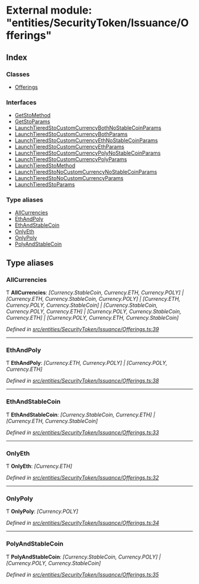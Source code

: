 # External module: "entities/SecurityToken/Issuance/Offerings"

## Index

### Classes

- [Offerings](../classes/_entities_securitytoken_issuance_offerings_.offerings.md)

### Interfaces

- [GetStoMethod](../interfaces/_entities_securitytoken_issuance_offerings_.getstomethod.md)
- [GetStoParams](../interfaces/_entities_securitytoken_issuance_offerings_.getstoparams.md)
- [LaunchTieredStoCustomCurrencyBothNoStableCoinParams](../interfaces/_entities_securitytoken_issuance_offerings_.launchtieredstocustomcurrencybothnostablecoinparams.md)
- [LaunchTieredStoCustomCurrencyBothParams](../interfaces/_entities_securitytoken_issuance_offerings_.launchtieredstocustomcurrencybothparams.md)
- [LaunchTieredStoCustomCurrencyEthNoStableCoinParams](../interfaces/_entities_securitytoken_issuance_offerings_.launchtieredstocustomcurrencyethnostablecoinparams.md)
- [LaunchTieredStoCustomCurrencyEthParams](../interfaces/_entities_securitytoken_issuance_offerings_.launchtieredstocustomcurrencyethparams.md)
- [LaunchTieredStoCustomCurrencyPolyNoStableCoinParams](../interfaces/_entities_securitytoken_issuance_offerings_.launchtieredstocustomcurrencypolynostablecoinparams.md)
- [LaunchTieredStoCustomCurrencyPolyParams](../interfaces/_entities_securitytoken_issuance_offerings_.launchtieredstocustomcurrencypolyparams.md)
- [LaunchTieredStoMethod](../interfaces/_entities_securitytoken_issuance_offerings_.launchtieredstomethod.md)
- [LaunchTieredStoNoCustomCurrencyNoStableCoinParams](../interfaces/_entities_securitytoken_issuance_offerings_.launchtieredstonocustomcurrencynostablecoinparams.md)
- [LaunchTieredStoNoCustomCurrencyParams](../interfaces/_entities_securitytoken_issuance_offerings_.launchtieredstonocustomcurrencyparams.md)
- [LaunchTieredStoParams](../interfaces/_entities_securitytoken_issuance_offerings_.launchtieredstoparams.md)

### Type aliases

- [AllCurrencies](_entities_securitytoken_issuance_offerings_.md#allcurrencies)
- [EthAndPoly](_entities_securitytoken_issuance_offerings_.md#ethandpoly)
- [EthAndStableCoin](_entities_securitytoken_issuance_offerings_.md#ethandstablecoin)
- [OnlyEth](_entities_securitytoken_issuance_offerings_.md#onlyeth)
- [OnlyPoly](_entities_securitytoken_issuance_offerings_.md#onlypoly)
- [PolyAndStableCoin](_entities_securitytoken_issuance_offerings_.md#polyandstablecoin)

## Type aliases

### AllCurrencies

Ƭ **AllCurrencies**: _[Currency.StableCoin, Currency.ETH, Currency.POLY] | [Currency.ETH, Currency.StableCoin, Currency.POLY] | [Currency.ETH, Currency.POLY, Currency.StableCoin] | [Currency.StableCoin, Currency.POLY, Currency.ETH] | [Currency.POLY, Currency.StableCoin, Currency.ETH] | [Currency.POLY, Currency.ETH, Currency.StableCoin]_

_Defined in [src/entities/SecurityToken/Issuance/Offerings.ts:39](https://github.com/PolymathNetwork/polymath-sdk/blob/a1cd5e3/src/entities/SecurityToken/Issuance/Offerings.ts#L39)_

---

### EthAndPoly

Ƭ **EthAndPoly**: _[Currency.ETH, Currency.POLY] | [Currency.POLY, Currency.ETH]_

_Defined in [src/entities/SecurityToken/Issuance/Offerings.ts:38](https://github.com/PolymathNetwork/polymath-sdk/blob/a1cd5e3/src/entities/SecurityToken/Issuance/Offerings.ts#L38)_

---

### EthAndStableCoin

Ƭ **EthAndStableCoin**: _[Currency.StableCoin, Currency.ETH] | [Currency.ETH, Currency.StableCoin]_

_Defined in [src/entities/SecurityToken/Issuance/Offerings.ts:33](https://github.com/PolymathNetwork/polymath-sdk/blob/a1cd5e3/src/entities/SecurityToken/Issuance/Offerings.ts#L33)_

---

### OnlyEth

Ƭ **OnlyEth**: _[Currency.ETH]_

_Defined in [src/entities/SecurityToken/Issuance/Offerings.ts:32](https://github.com/PolymathNetwork/polymath-sdk/blob/a1cd5e3/src/entities/SecurityToken/Issuance/Offerings.ts#L32)_

---

### OnlyPoly

Ƭ **OnlyPoly**: _[Currency.POLY]_

_Defined in [src/entities/SecurityToken/Issuance/Offerings.ts:34](https://github.com/PolymathNetwork/polymath-sdk/blob/a1cd5e3/src/entities/SecurityToken/Issuance/Offerings.ts#L34)_

---

### PolyAndStableCoin

Ƭ **PolyAndStableCoin**: _[Currency.StableCoin, Currency.POLY] | [Currency.POLY, Currency.StableCoin]_

_Defined in [src/entities/SecurityToken/Issuance/Offerings.ts:35](https://github.com/PolymathNetwork/polymath-sdk/blob/a1cd5e3/src/entities/SecurityToken/Issuance/Offerings.ts#L35)_
